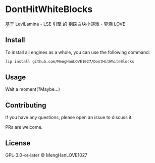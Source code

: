 # DontHitWhiteBlocks

基于 LeviLamina - LSE 引擎 的 别踩白块小游戏 - 梦涵 LOVE

## Install

To install all engines as a whole, you can use the following command:

```sh
lip install github.com/MengHanLOVE1027/DontHitWhiteBlocks
```

## Usage

Wait a moment(?Maybe...)

## Contributing

If you have any questions, please open an issue to discuss it.

PRs are welcome.

## License

GPL-3.0-or-later © MengHanLOVE1027
